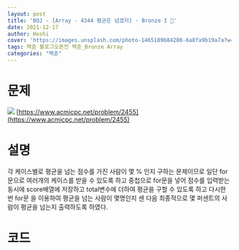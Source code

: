 ```yaml
---
layout: post
title: 'BOJ - [Array - 4344 평균은 넘겠지] - Bronze I 🥉'
date: 2021-12-17
author: Hoshi
cover: 'https://images.unsplash.com/photo-1465189684280-6a8fa9b19a7a?w=1600&q=900'
tags: 백준 블로그오픈전 백준_Bronze Array
categories: "백준"
---
```

# 문제
![]({{site.url}}/assets/img/posts_img/2455.png)
[https://www.acmicpc.net/problem/2455](https://www.acmicpc.net/problem/2455)

# 설명
각 케이스별로 평균을 넘는 점수를 가진 사람이 몇 % 인지 구하는 문제이므로 일단 for문으로 여러개의 케이스를 받을 수 있도록 하고 중첩으로 for문을 넣어 점수를 입력받는 동시에 score배열에 저장하고 total변수에 더하여 평균을 구할 수 있도록 하고 다시한번 for문 을 이용하여 평균을 넘는 사람이 몇명인지 센 다음 최종적으로 몇 퍼센트의 사람이 평균을 넘는지 출력하도록 하였다.

# 코드

```c

```
